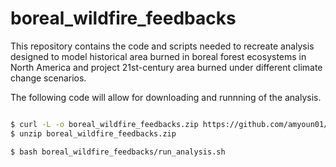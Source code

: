 

# boreal_wildfire_feedbacks  


This repository contains the code and scripts needed to recreate analysis
designed to model historical area burned in boreal forest ecosystems in North
America and project 21st-century area burned under different climate change 
scenarios.  
  



The following code will allow for downloading and runnning of the analysis.

```bash

$ curl -L -o boreal_wildfire_feedbacks.zip https://github.com/amyoun01/boreal_wildfire_feedbacks/archive/refs/heads/main.zip
$ unzip boreal_wildfire_feedbacks.zip

$ bash boreal_wildfire_feedbacks/run_analysis.sh

```


